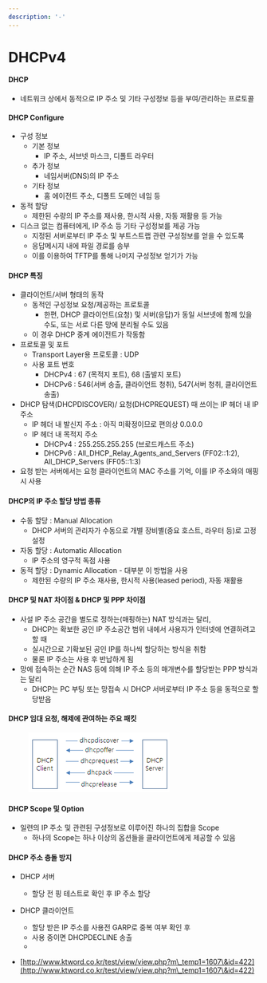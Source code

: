 ```yaml
---
description: '-'
---
```


# DHCPv4

#### DHCP

* 네트워크 상에서 동적으로 IP 주소 및 기타 구성정보 등을 부여/관리하는 프로토콜&#x20;

#### DHCP Configure

* 구성 정보
  * 기본 정보&#x20;
    * IP 주소, 서브넷 마스크, 디폴트 라우터&#x20;
  * 추가 정보&#x20;
    * 네임서버(DNS)의 IP 주소
  * 기타 정보
    * 홈 에이전트 주소, 디폴트 도메인 네임 등&#x20;
* 동적 할당&#x20;
  * 제한된 수량의 IP 주소를 재사용, 한시적 사용, 자동 재활용 등 가능&#x20;
* 디스크 없는 컴퓨터에게, IP 주소 등 기타 구성정보를 제공 가능&#x20;
  * 지정된 서버로부터 IP 주소 및 부트스트랩 관련 구성정보를 얻을 수 있도록&#x20;
  * 응답메시지 내에 파일 경로를 송부
  * 이를 이용하여 TFTP를 통해 나머지 구성정보 얻기가 가능&#x20;

#### DHCP 특징&#x20;

* 클라이언트/서버 형태의 동작&#x20;
  * 동적인 구성정보 요청/제공하는 프로토콜&#x20;
    * 한편, DHCP 클라이언트(요청) 및 서버(응답)가 동일 서브넷에 함께 있을 수도, 또는 서로 다른 망에 분리될 수도 있음&#x20;
  * 이 경우 DHCP 중계 에이전트가 작동함&#x20;
* 프로토콜 및 포트&#x20;
  * Transport Layer용 프로토콜 : UDP
  * 사용 포트 번호&#x20;
    * DHCPv4 : 67 (목적지 포트), 68 (출발지 포트)
    * DHCPv6 : 546(서버 송출, 클라이언트 청취), 547(서버 청취, 클라이언트 송출)
* DHCP 탐색(DHCPDISCOVER)/ 요청(DHCPREQUEST) 때 쓰이는 IP 헤더 내 IP 주소&#x20;
  * IP 헤더 내 발신지 주소 : 아직 미확정이므로 편의상 0.0.0.0
  * IP 헤더 내 목적지 주소
    * DHCPv4 : 255.255.255.255 (브로드캐스트 주소)
    * DHCPv6 : All\_DHCP\_Relay\_Agents\_and\_Servers (FF02::1:2), All\_DHCP\_Servers (FF05::1:3)
* 요청 받는 서버에서는 요청 클라이언트의 MAC 주소를 기억, 이를 IP 주소와의 매핑 시 사용&#x20;

#### DHCP의 IP 주소 할당 방법 종류&#x20;

* 수동 할당 : Manual Allocation
  * DHCP 서버의 관리자가 수동으로 개별 장비별(중요 호스트, 라우터 등)로 고정 설정&#x20;
* 자동 할당 : Automatic Allocation
  * IP 주소의 영구적 독점 사용&#x20;
* 동적 할당 : Dynamic Allocation - 대부분 이 방법을 사용&#x20;
  * 제한된 수량의 IP 주소 재사용, 한시적 사용(leased period), 자동 재활용&#x20;

####

#### DHCP 및 NAT 차이점 & DHCP 및 PPP 차이점&#x20;

* 사설 IP 주소 공간을 별도로 정하는(매핑하는) NAT 방식과는 달리,&#x20;
  * DHCP는 확보한 공인 IP 주소공간 범위 내에서 사용자가 인터넷에 연결하려고 할 때&#x20;
  * 실시간으로 기확보된 공인 IP를 하나씩 할당하는 방식을 취함&#x20;
  * 물론 IP 주소는 사용 후 반납하게 됨&#x20;
* 망에 접속하는 순간 NAS 등에 의해 IP 주소 등의 매개변수를 할당받는 PPP 방식과는 달리&#x20;
  * DHCP는 PC 부팅 또는 망접속 시 DHCP 서버로부터 IP 주소 등을 동적으로 할당받음&#x20;

#### DHCP 임대 요청, 해제에 관여하는 주요 패킷&#x20;

<figure><img src="../../.gitbook/assets/1607_1.jpeg" alt=""><figcaption></figcaption></figure>

#### DHCP Scope 및 Option

* 일련의 IP 주소 및 관련된 구성정보로 이루어진 하나의 집합을 Scope&#x20;
  * 하나의 Scope는 하나 이상의 옵션들을 클라이언트에게 제공할 수 있음&#x20;

#### DHCP 주소 충돌 방지&#x20;

* DHCP 서버
  * 할당 전 핑 테스트로 확인 후 IP 주소 할당&#x20;
* DHCP 클라이언트&#x20;
  * 할당 받은 IP 주소를 사용전 GARP로 중복 여부 확인 후&#x20;
  * 사용 중이면 DHCPDECLINE 송출&#x20;
  *





























* [http://www.ktword.co.kr/test/view/view.php?m\_temp1=1607\&id=422](http://www.ktword.co.kr/test/view/view.php?m\_temp1=1607\&id=422)
